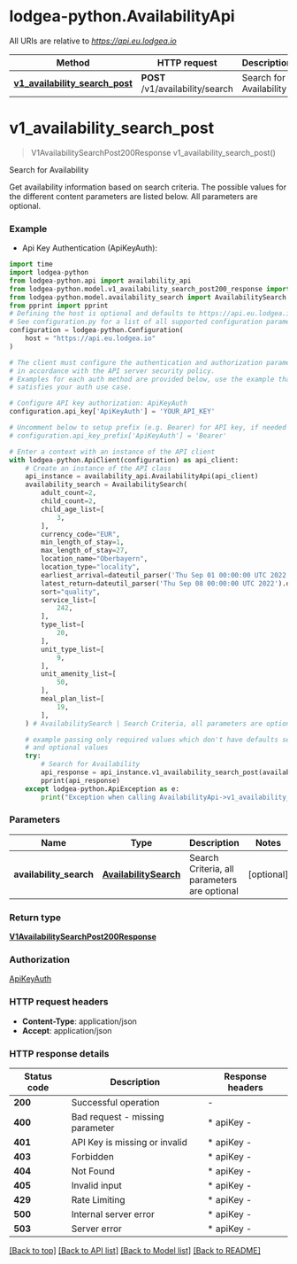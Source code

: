 # lodgea-python.AvailabilityApi

All URIs are relative to *https://api.eu.lodgea.io*

Method | HTTP request | Description
------------- | ------------- | -------------
[**v1_availability_search_post**](AvailabilityApi.md#v1_availability_search_post) | **POST** /v1/availability/search | Search for Availability


# **v1_availability_search_post**
> V1AvailabilitySearchPost200Response v1_availability_search_post()

Search for Availability

Get availability information based on search criteria. The possible values for the different content parameters are listed below. All parameters are optional.

### Example

* Api Key Authentication (ApiKeyAuth):

```python
import time
import lodgea-python
from lodgea-python.api import availability_api
from lodgea-python.model.v1_availability_search_post200_response import V1AvailabilitySearchPost200Response
from lodgea-python.model.availability_search import AvailabilitySearch
from pprint import pprint
# Defining the host is optional and defaults to https://api.eu.lodgea.io
# See configuration.py for a list of all supported configuration parameters.
configuration = lodgea-python.Configuration(
    host = "https://api.eu.lodgea.io"
)

# The client must configure the authentication and authorization parameters
# in accordance with the API server security policy.
# Examples for each auth method are provided below, use the example that
# satisfies your auth use case.

# Configure API key authorization: ApiKeyAuth
configuration.api_key['ApiKeyAuth'] = 'YOUR_API_KEY'

# Uncomment below to setup prefix (e.g. Bearer) for API key, if needed
# configuration.api_key_prefix['ApiKeyAuth'] = 'Bearer'

# Enter a context with an instance of the API client
with lodgea-python.ApiClient(configuration) as api_client:
    # Create an instance of the API class
    api_instance = availability_api.AvailabilityApi(api_client)
    availability_search = AvailabilitySearch(
        adult_count=2,
        child_count=2,
        child_age_list=[
            3,
        ],
        currency_code="EUR",
        min_length_of_stay=1,
        max_length_of_stay=27,
        location_name="Oberbayern",
        location_type="locality",
        earliest_arrival=dateutil_parser('Thu Sep 01 00:00:00 UTC 2022').date(),
        latest_return=dateutil_parser('Thu Sep 08 00:00:00 UTC 2022').date(),
        sort="quality",
        service_list=[
            242,
        ],
        type_list=[
            20,
        ],
        unit_type_list=[
            9,
        ],
        unit_amenity_list=[
            50,
        ],
        meal_plan_list=[
            19,
        ],
    ) # AvailabilitySearch | Search Criteria, all parameters are optional (optional)

    # example passing only required values which don't have defaults set
    # and optional values
    try:
        # Search for Availability
        api_response = api_instance.v1_availability_search_post(availability_search=availability_search)
        pprint(api_response)
    except lodgea-python.ApiException as e:
        print("Exception when calling AvailabilityApi->v1_availability_search_post: %s\n" % e)
```


### Parameters

Name | Type | Description  | Notes
------------- | ------------- | ------------- | -------------
 **availability_search** | [**AvailabilitySearch**](AvailabilitySearch.md)| Search Criteria, all parameters are optional | [optional]

### Return type

[**V1AvailabilitySearchPost200Response**](V1AvailabilitySearchPost200Response.md)

### Authorization

[ApiKeyAuth](../README.md#ApiKeyAuth)

### HTTP request headers

 - **Content-Type**: application/json
 - **Accept**: application/json


### HTTP response details

| Status code | Description | Response headers |
|-------------|-------------|------------------|
**200** | Successful operation |  -  |
**400** | Bad request - missing parameter |  * apiKey -  <br>  |
**401** | API Key is missing or invalid |  * apiKey -  <br>  |
**403** | Forbidden |  * apiKey -  <br>  |
**404** | Not Found |  * apiKey -  <br>  |
**405** | Invalid input |  * apiKey -  <br>  |
**429** | Rate Limiting |  * apiKey -  <br>  |
**500** | Internal server error |  * apiKey -  <br>  |
**503** | Server error |  * apiKey -  <br>  |

[[Back to top]](#) [[Back to API list]](../README.md#documentation-for-api-endpoints) [[Back to Model list]](../README.md#documentation-for-models) [[Back to README]](../README.md)

